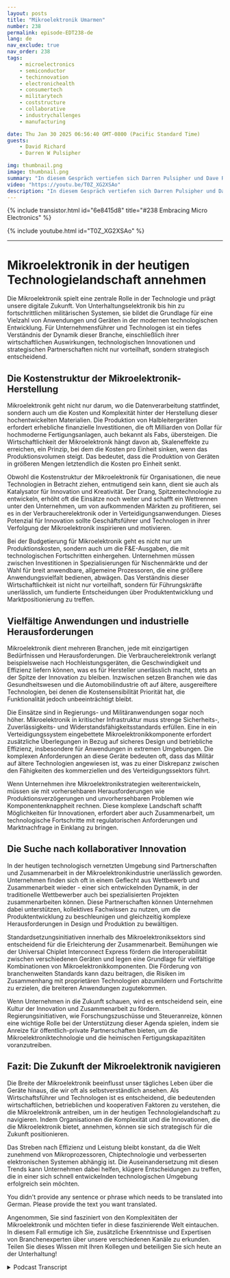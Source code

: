```yaml
---
layout: posts
title: "Mikroelektronik Umarmen"
number: 238
permalink: episode-EDT238-de
lang: de
nav_exclude: true
nav_order: 238
tags:
    - microelectronics
    - semiconductor
    - techinnovation
    - electronichealth
    - consumertech
    - militarytech
    - coststructure
    - collaborative
    - industrychallenges
    - manufacturing

date: Thu Jan 30 2025 06:56:40 GMT-0800 (Pacific Standard Time)
guests:
    - David Richard
    - Darren W Pulsipher

img: thumbnail.png
image: thumbnail.png
summary: "In diesem Gespräch vertiefen sich Darren Pulsipher und Dave Richard in die komplexe Welt der Mikroelektronik und erkunden ihre Bedeutung weit über CPUs hinaus. Sie diskutieren die verschiedenen Arten von Mikroelektronik, die wirtschaftlichen Faktoren, die die Produktion beeinflussen, und die einzigartigen Herausforderungen, vor denen Regierungssektoren bei der Einführung fortschrittlicher Technologien stehen. Die Diskussion behandelt auch das Konzept der Koopetition in der Branche und die Bedeutung von Standards für die Interoperabilität, die die Zukunft der Branche sichert. Das Gespräch berührt auch die Zukunft der Mikroelektronik und Regierungsinitiativen wie den CHIPS Act."
video: "https://youtu.be/T0Z_XG2XSAo"
description: "In diesem Gespräch vertiefen sich Darren Pulsipher und Dave Richard in die komplexe Welt der Mikroelektronik und erkunden ihre Bedeutung weit über CPUs hinaus. Sie diskutieren die verschiedenen Arten von Mikroelektronik, die wirtschaftlichen Faktoren, die die Produktion beeinflussen, und die einzigartigen Herausforderungen, vor denen Regierungssektoren bei der Einführung fortschrittlicher Technologien stehen. Die Diskussion behandelt auch das Konzept der Koopetition in der Branche und die Bedeutung von Standards für die Interoperabilität, die die Zukunft der Branche sichert. Das Gespräch berührt auch die Zukunft der Mikroelektronik und Regierungsinitiativen wie den CHIPS Act."
---
```


<div>
{% include transistor.html id="6e8415d8" title="#238 Embracing Micro Electronics" %}

{% include youtube.html id="T0Z_XG2XSAo" %}
</div>

---

# Mikroelektronik in der heutigen Technologielandschaft annehmen

Die Mikroelektronik spielt eine zentrale Rolle in der Technologie und prägt unsere digitale Zukunft. Von Unterhaltungselektronik bis hin zu fortschrittlichen militärischen Systemen, sie bildet die Grundlage für eine Vielzahl von Anwendungen und Geräten in der modernen technologischen Entwicklung. Für Unternehmensführer und Technologen ist ein tiefes Verständnis der Dynamik dieser Branche, einschließlich ihrer wirtschaftlichen Auswirkungen, technologischen Innovationen und strategischen Partnerschaften nicht nur vorteilhaft, sondern strategisch entscheidend.

## Die Kostenstruktur der Mikroelektronik-Herstellung

Mikroelektronik geht nicht nur darum, wo die Datenverarbeitung stattfindet, sondern auch um die Kosten und Komplexität hinter der Herstellung dieser hochentwickelten Materialien. Die Produktion von Halbleitergeräten erfordert erhebliche finanzielle Investitionen, die oft Milliarden von Dollar für hochmoderne Fertigungsanlagen, auch bekannt als Fabs, übersteigen. Die Wirtschaftlichkeit der Mikroelektronik hängt davon ab, Skaleneffekte zu erreichen, ein Prinzip, bei dem die Kosten pro Einheit sinken, wenn das Produktionsvolumen steigt. Das bedeutet, dass die Produktion von Geräten in größeren Mengen letztendlich die Kosten pro Einheit senkt.

Obwohl die Kostenstruktur der Mikroelektronik für Organisationen, die neue Technologien in Betracht ziehen, entmutigend sein kann, dient sie auch als Katalysator für Innovation und Kreativität. Der Drang, Spitzentechnologie zu entwickeln, erhöht oft die Einsätze noch weiter und schafft ein Wettrennen unter den Unternehmen, um von aufkommenden Märkten zu profitieren, sei es in der Verbraucherelektronik oder in Verteidigungsanwendungen. Dieses Potenzial für Innovation sollte Geschäftsführer und Technologen in ihrer Verfolgung der Mikroelektronik inspirieren und motivieren.

Bei der Budgetierung für Mikroelektronik geht es nicht nur um Produktionskosten, sondern auch um die F&E-Ausgaben, die mit technologischen Fortschritten einhergehen. Unternehmen müssen zwischen Investitionen in Spezialisierungen für Nischenmärkte und der Wahl für breit anwendbare, allgemeine Prozessoren, die eine größere Anwendungsvielfalt bedienen, abwägen. Das Verständnis dieser Wirtschaftlichkeit ist nicht nur vorteilhaft, sondern für Führungskräfte unerlässlich, um fundierte Entscheidungen über Produktentwicklung und Marktpositionierung zu treffen.

## Vielfältige Anwendungen und industrielle Herausforderungen

Mikroelektronik dient mehreren Branchen, jede mit einzigartigen Bedürfnissen und Herausforderungen. Die Verbraucherelektronik verlangt beispielsweise nach Hochleistungsgeräten, die Geschwindigkeit und Effizienz liefern können, was es für Hersteller unerlässlich macht, stets an der Spitze der Innovation zu bleiben. Inzwischen setzen Branchen wie das Gesundheitswesen und die Automobilindustrie oft auf ältere, ausgereiftere Technologien, bei denen die Kostensensibilität Priorität hat, die Funktionalität jedoch unbeeinträchtigt bleibt.

Die Einsätze sind in Regierungs- und Militäranwendungen sogar noch höher. Mikroelektronik in kritischer Infrastruktur muss strenge Sicherheits-, Zuverlässigkeits- und Widerstandsfähigkeitsstandards erfüllen. Eine in ein Verteidigungssystem eingebettete Mikroelektronikkomponente erfordert zusätzliche Überlegungen in Bezug auf sicheres Design und betriebliche Effizienz, insbesondere für Anwendungen in extremen Umgebungen. Die komplexen Anforderungen an diese Geräte bedeuten oft, dass das Militär auf ältere Technologien angewiesen ist, was zu einer Diskrepanz zwischen den Fähigkeiten des kommerziellen und des Verteidigungssektors führt.

Wenn Unternehmen ihre Mikroelektronikstrategien weiterentwickeln, müssen sie mit vorhersehbaren Herausforderungen wie Produktionsverzögerungen und unvorhersehbaren Problemen wie Komponentenknappheit rechnen. Diese komplexe Landschaft schafft Möglichkeiten für Innovationen, erfordert aber auch Zusammenarbeit, um technologische Fortschritte mit regulatorischen Anforderungen und Marktnachfrage in Einklang zu bringen.

## Die Suche nach kollaborativer Innovation

In der heutigen technologisch vernetzten Umgebung sind Partnerschaften und Zusammenarbeit in der Mikroelektronikindustrie unerlässlich geworden. Unternehmen finden sich oft in einem Geflecht aus Wettbewerb und Zusammenarbeit wieder - einer sich entwickelnden Dynamik, in der traditionelle Wettbewerber auch bei spezialisierten Projekten zusammenarbeiten können. Diese Partnerschaften können Unternehmen dabei unterstützen, kollektives Fachwissen zu nutzen, um die Produktentwicklung zu beschleunigen und gleichzeitig komplexe Herausforderungen in Design und Produktion zu bewältigen.

Standardsetzungsinitiativen innerhalb des Mikroelektroniksektors sind entscheidend für die Erleichterung der Zusammenarbeit. Bemühungen wie der Universal Chiplet Interconnect Express fördern die Interoperabilität zwischen verschiedenen Geräten und legen eine Grundlage für vielfältige Kombinationen von Mikroelektronikkomponenten. Die Förderung von branchenweiten Standards kann dazu beitragen, die Risiken im Zusammenhang mit proprietären Technologien abzumildern und Fortschritte zu erzielen, die breiteren Anwendungen zugutekommen.

Wenn Unternehmen in die Zukunft schauen, wird es entscheidend sein, eine Kultur der Innovation und Zusammenarbeit zu fördern. Regierungsinitiativen, wie Forschungszuschüsse und Steueranreize, können eine wichtige Rolle bei der Unterstützung dieser Agenda spielen, indem sie Anreize für öffentlich-private Partnerschaften bieten, um die Mikroelektroniktechnologie und die heimischen Fertigungskapazitäten voranzutreiben.

## Fazit: Die Zukunft der Mikroelektronik navigieren

Die Breite der Mikroelektronik beeinflusst unser tägliches Leben über die Geräte hinaus, die wir oft als selbstverständlich ansehen. Als Wirtschaftsführer und Technologen ist es entscheidend, die bedeutenden wirtschaftlichen, betrieblichen und kooperativen Faktoren zu verstehen, die die Mikroelektronik antreiben, um in der heutigen Technologielandschaft zu navigieren. Indem Organisationen die Komplexität und die Innovationen, die die Mikroelektronik bietet, annehmen, können sie sich strategisch für die Zukunft positionieren.

Das Streben nach Effizienz und Leistung bleibt konstant, da die Welt zunehmend von Mikroprozessoren, Chiptechnologie und verbesserten elektronischen Systemen abhängig ist. Die Auseinandersetzung mit diesen Trends kann Unternehmen dabei helfen, klügere Entscheidungen zu treffen, die in einer sich schnell entwickelnden technologischen Umgebung erfolgreich sein möchten.

You didn't provide any sentence or phrase which needs to be translated into German. Please provide the text you want translated.

Angenommen, Sie sind fasziniert von den Komplexitäten der Mikroelektronik und möchten tiefer in diese faszinierende Welt eintauchen. In diesem Fall ermutige ich Sie, zusätzliche Erkenntnisse und Expertisen von Branchenexperten über unsere verschiedenen Kanäle zu erkunden. Teilen Sie dieses Wissen mit Ihren Kollegen und beteiligen Sie sich heute an der Unterhaltung!



<details>
<summary> Podcast Transcript </summary>

<p></p>

</details>
